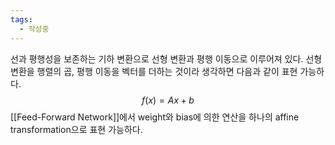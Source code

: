 ```yaml
---
tags:
  - 작성중
---
```

선과 평행성을 보존하는 기하 변환으로 선형 변환과 평행 이동으로 이루어져 있다. 선형 변환을 행렬의 곱, 평행 이동을 벡터를 더하는 것이라 생각하면 다음과 같이 표현 가능하다.
$$
f(x)=Ax+b
$$
[[Feed-Forward Network]]에서 weight와 bias에 의한 연산을 하나의 affine transformation으로 표현 가능하다.